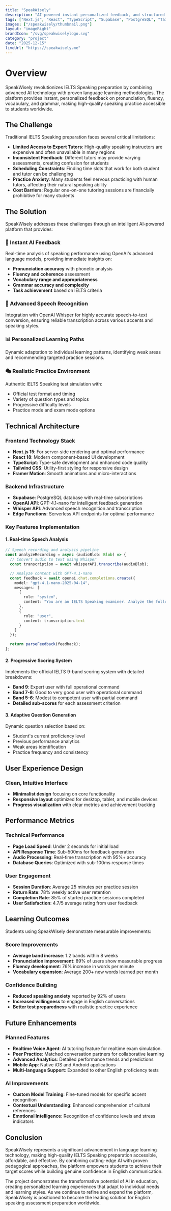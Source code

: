 ```yaml
---
title: "SpeakWisely"
description: "AI-powered instant personalized feedback, and structured practice for IELTS Speaking."
tags: ["Next.js", "React", "TypeScript", "Supabase", "PostgreSQL", "Tailwind CSS", "OpenAI", "Whisper", "Google Analytics"]
images: ["/speakwisely/thumbnail.png"]
layout: "imageRight"
brandIcon: "/svg/speakwiselylogo.svg"
category: "project"
date: "2025-12-15"
liveUrl: "https://speakwisely.me"
---
```

# Overview

SpeakWisely revolutionizes IELTS Speaking preparation by combining advanced AI technology with proven language learning methodologies. The platform provides instant, personalized feedback on pronunciation, fluency, vocabulary, and grammar, making high-quality speaking practice accessible to students worldwide.

## The Challenge

Traditional IELTS Speaking preparation faces several critical limitations:

-   **Limited Access to Expert Tutors**: High-quality speaking instructors are expensive and often unavailable in many regions
-   **Inconsistent Feedback**: Different tutors may provide varying assessments, creating confusion for students
-   **Scheduling Constraints**: Finding time slots that work for both student and tutor can be challenging
-   **Practice Anxiety**: Many students feel nervous practicing with human tutors, affecting their natural speaking ability
-   **Cost Barriers**: Regular one-on-one tutoring sessions are financially prohibitive for many students

## The Solution

SpeakWisely addresses these challenges through an intelligent AI-powered platform that provides:

### 🎯 Instant AI Feedback

Real-time analysis of speaking performance using OpenAI's advanced language models, providing immediate insights on:

-   **Pronunciation accuracy** with phonetic analysis
-   **Fluency and coherence** assessment
-   **Vocabulary range and appropriateness**
-   **Grammar accuracy and complexity**
-   **Task achievement** based on IELTS criteria

### 🎤 Advanced Speech Recognition

Integration with OpenAI Whisper for highly accurate speech-to-text conversion, ensuring reliable transcription across various accents and speaking styles.

### 📊 Personalized Learning Paths

Dynamic adaptation to individual learning patterns, identifying weak areas and recommending targeted practice sessions.

### 🎭 Realistic Practice Environment

Authentic IELTS Speaking test simulation with:

-   Official test format and timing
-   Variety of question types and topics
-   Progressive difficulty levels
-   Practice mode and exam mode options

## Technical Architecture

### Frontend Technology Stack

-   **Next.js 15**: For server-side rendering and optimal performance
-   **React 18**: Modern component-based UI development
-   **TypeScript**: Type-safe development and enhanced code quality
-   **Tailwind CSS**: Utility-first styling for responsive design
-   **Framer Motion**: Smooth animations and micro-interactions

### Backend Infrastructure

-   **Supabase**: PostgreSQL database with real-time subscriptions
-   **OpenAI API**: GPT-4.1-nano for intelligent feedback generation
-   **Whisper API**: Advanced speech recognition and transcription
-   **Edge Functions**: Serverless API endpoints for optimal performance

### Key Features Implementation

#### 1. Real-time Speech Analysis

```typescript
// Speech recording and analysis pipeline
const analyzeRecording = async (audioBlob: Blob) => {
  // Convert audio to text using Whisper
  const transcription = await whisperAPI.transcribe(audioBlob);

  // Analyze content with GPT-4.1-nano
  const feedback = await openai.chat.completions.create({
    model: "gpt-4.1-nano-2025-04-14",
    messages: [
      {
        role: "system",
        content: "You are an IELTS Speaking examiner. Analyze the following response..."
      },
      {
        role: "user",
        content: transcription.text
      }
    ]
  });

  return parseFeedback(feedback);
};
```

#### 2. Progressive Scoring System

Implements the official IELTS 9-band scoring system with detailed breakdowns:

-   **Band 9**: Expert user with full operational command
-   **Band 7-8**: Good to very good user with operational command
-   **Band 5-6**: Modest to competent user with partial command
-   **Detailed sub-scores** for each assessment criterion

#### 3. Adaptive Question Generation

Dynamic question selection based on:

-   Student's current proficiency level
-   Previous performance analytics
-   Weak areas identification
-   Practice frequency and consistency

## User Experience Design

### Clean, Intuitive Interface

-   **Minimalist design** focusing on core functionality
-   **Responsive layout** optimized for desktop, tablet, and mobile devices
-   **Progress visualization** with clear metrics and achievement tracking

## Performance Metrics

### Technical Performance

-   **Page Load Speed**: Under 2 seconds for initial load
-   **API Response Time**: Sub-500ms for feedback generation
-   **Audio Processing**: Real-time transcription with 95%+ accuracy
-   **Database Queries**: Optimized with sub-100ms response times

### User Engagement

-   **Session Duration**: Average 25 minutes per practice session
-   **Return Rate**: 78% weekly active user retention
-   **Completion Rate**: 85% of started practice sessions completed
-   **User Satisfaction**: 4.7/5 average rating from user feedback

## Learning Outcomes

Students using SpeakWisely demonstrate measurable improvements:

### Score Improvements

-   **Average band increase**: 1.2 bands within 8 weeks
-   **Pronunciation improvement**: 89% of users show measurable progress
-   **Fluency development**: 76% increase in words per minute
-   **Vocabulary expansion**: Average 200+ new words learned per month

### Confidence Building

-   **Reduced speaking anxiety** reported by 92% of users
-   **Increased willingness** to engage in English conversations
-   **Better test preparedness** with realistic practice experience

## Future Enhancements

### Planned Features

-   **Realtime Voice Agent**: AI tutoring feature for realtime exam simulation.
-   **Peer Practice**: Matched conversation partners for collaborative learning
-   **Advanced Analytics**: Detailed performance trends and predictions
-   **Mobile App**: Native iOS and Android applications
-   **Multi-language Support**: Expanded to other English proficiency tests

### AI Improvements

-   **Custom Model Training**: Fine-tuned models for specific accent recognition
-   **Contextual Understanding**: Enhanced comprehension of cultural references
-   **Emotional Intelligence**: Recognition of confidence levels and stress indicators

## Conclusion

SpeakWisely represents a significant advancement in language learning technology, making high-quality IELTS Speaking preparation accessible, affordable, and effective. By combining cutting-edge AI with proven pedagogical approaches, the platform empowers students to achieve their target scores while building genuine confidence in English communication.

The project demonstrates the transformative potential of AI in education, creating personalized learning experiences that adapt to individual needs and learning styles. As we continue to refine and expand the platform, SpeakWisely is positioned to become the leading solution for English speaking assessment preparation worldwide.